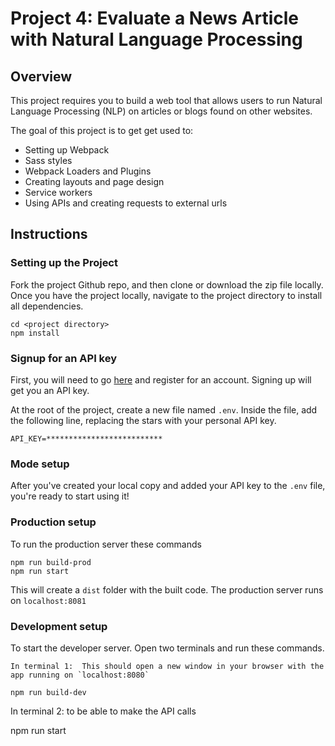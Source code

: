 # Project 4: Evaluate a News Article with Natural Language Processing 

## Overview

This project requires you to build a web tool that allows users to run Natural Language Processing (NLP) on articles or blogs found on other websites. 

The goal of this project is to get get used to:
- Setting up Webpack
- Sass styles
- Webpack Loaders and Plugins
- Creating layouts and page design
- Service workers
- Using APIs and creating requests to external urls

## Instructions 
### Setting up the Project 
Fork the project Github repo, and then clone or download the zip file locally. Once you have the project locally, navigate to the project directory to install all dependencies. 
```
cd <project directory>
npm install
```
### Signup for an API key 
First, you will need to go [here](https://www.meaningcloud.com/developer/) and register for an account. Signing up will get you an API key.

At the root of the project, create a new file named `.env`. Inside the file, add the following line, replacing the stars with your personal API key. 

`API_KEY=**************************`

### Mode setup

After you've created your local copy and added your API key to the `.env` file, you're ready to start using it! 

### Production setup
To run the production server these commands
```
npm run build-prod
npm run start

```
This will create a `dist` folder with the built code. The production server runs on `localhost:8081`

### Development setup
To start the developer server. Open two terminals and run these commands. 
```
In terminal 1:  This should open a new window in your browser with the app running on `localhost:8080`

npm run build-dev

```
In terminal 2:  to be able to make the API calls

npm run start

```


